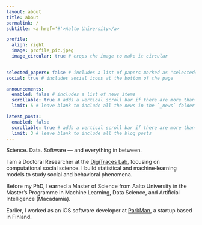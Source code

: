 ```yaml
---
layout: about
title: about
permalink: /
subtitle: <a href='#'>Aalto University</a>

profile:
  align: right
  image: profile_pic.jpeg
  image_circular: true # crops the image to make it circular
  

selected_papers: false # includes a list of papers marked as "selected={true}"
social: true # includes social icons at the bottom of the page

announcements:
  enabled: false # includes a list of news items
  scrollable: true # adds a vertical scroll bar if there are more than 3 news items
  limit: 5 # leave blank to include all the news in the `_news` folder

latest_posts:
  enabled: false
  scrollable: true # adds a vertical scroll bar if there are more than 3 new posts items
  limit: 3 # leave blank to include all the blog posts
---
```


Science. Data. Software — and everything in between.

I am a Doctoral Researcher at the [DigiTraces Lab](https://digitraceslab.com/), focusing on computational social science. I build statistical and machine‑learning models to study social and behavioral phenomena.

Before my PhD, I earned a Master of Science from Aalto University in the Master’s Programme in Machine Learning, Data Science, and Artificial Intelligence (Macadamia).

Earlier, I worked as an iOS software developer at [ParkMan](https://parkman.io), a startup based in Finland.
